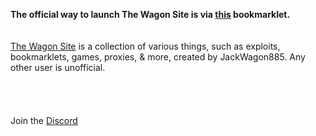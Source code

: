 <b>The official way to launch The Wagon Site is via <a href="javascript:var a = prompt('1-blob \n2-about:blank \n3-N/A \n4-Repository'); if (A == 1) %7B const htmlContent = %60 <!DOCTYPE HTML><HTML lang='en'><head><title>New Tab</title><link rel='stylesheet' type='text/css' href='stylez.css'><link href='https://fonts.googleapis.com/css2?family=Eagle+Lake&display=swap%27 rel=%27stylesheet%27><link href=%27https://fonts.googleapis.com/css2?family=Yatra+One&display=swap%27 rel=%27stylesheet%27><meta charset=%27UTF-8%27><meta name=%27viewport%27 content=%27width=device-width, initial-scale=1.0%27><style>html, body {height: 100%;margin: 0;}iframe {width: 100%; height: 100vh; border: none; } </style></head><body><iframe src=%27https://the-wagonization.github.io/The-Wagon-Site/Pages/Home.html%27></iframe></body></HTML> `; const blob = new Blob([htmlContent], { type: %27text/html%27 }); const url = URL.createObjectURL(blob); window.open(url); setTimeout(function() { window.location.replace(url); }, 3000);} else if (A == 2) {window.open(%27about:blank%27, %27_blank%27).document.write(`<iframe src=%27https://the-wagonization.github.io/The-Wagon-Site/Pages/Home.html%27 style=%27width:100%; height:100vh; border:none;%27></iframe>`);} else if (A == 3) {window.open(%27https://the-wagonization.github.io/The-Wagon-Site/Pages/Home.html%27, %27_blank%27);} else if (A == 4) {window.open(%27https://github.com/The-Wagonization/The-Wagon-Site/%27, %27_blank%27);} else if (A == null) {alert(%27odama%27);} else {alert(%27that character has aids%27);}">this</a> bookmarklet.</b>
<br>
<br>
<br>
<a href="https://the-wagonization.github.io/The-Wagon-Site/">The Wagon Site</a> is a collection of various things, such as exploits, bookmarklets, games, proxies, & more, created by JackWagon885. Any other user is unofficial.
<br>
<br>
<br>
<br>
<br>
Join the <a href="https://discord.com/invite/mSZ2YWzg68">Discord</a>
